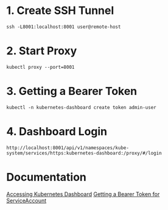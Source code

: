 # 1. Create SSH Tunnel
```
ssh -L8001:localhost:8001 user@remote-host
```
# 2. Start Proxy
```
kubectl proxy --port=8001
```
# 3. Getting a Bearer Token
```
kubectl -n kubernetes-dashboard create token admin-user
```
# 4. Dashboard Login
```
http://localhost:8001/api/v1/namespaces/kube-system/services/https:kubernetes-dashboard:/proxy/#/login
```


# Documentation
[Accessing Kubernetes Dashboard](https://github.com/kubernetes-sigs/kubespray/blob/master/docs/getting_started/getting-started.md#accessing-kubernetes-dashboard)
[Getting a Bearer Token for ServiceAccount](https://github.com/kubernetes/dashboard/blob/master/docs/user/access-control/creating-sample-user.md#getting-a-bearer-token-for-serviceaccount)
